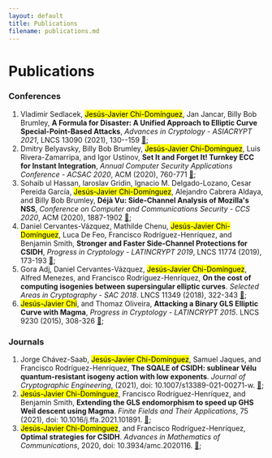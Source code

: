 ```yaml
---
layout: default
title: Publications
filename: publications.md
--- 
```


# Publications

### Conferences

1. Vladimir Sedlacek, <mark>Jes&uacute;s-Javier Chi-Dom&iacute;nguez</mark>, Jan Jancar, Billy Bob Brumley, **A Formula for Disaster: A Unified Approach to Elliptic Curve Special-Point-Based Attacks**, _Advances in Cryptology - ASIACRYPT 2021_, LNCS 13090 (2021), 130--159 [&#128279;](https://doi.org/10.1007/978-3-030-92062-3_5);
2. Dmitry Belyavsky, Billy Bob Brumley, <mark>Jes&uacute;s-Javier Chi-Dom&iacute;nguez</mark>, Luis Rivera-Zamarripa, and Igor Ustinov, **Set It and Forget It! Turnkey ECC for Instant Integration**, _Annual Computer Security Applications Conference - ACSAC 2020_, ACM (2020), 760-771 [&#128279;](https://doi.org/10.1145/3427228.3427291);
3. Sohaib ul Hassan, Iaroslav Gridin, Ignacio M. Delgado-Lozano, Cesar Pereida Garc&iacute;a, <mark>Jes&uacute;s-Javier Chi-Dom&iacute;nguez</mark>, Alejandro Cabrera Aldaya, and Billy Bob Brumley, **D&eacute;j&agrave; Vu: Side-Channel Analysis of Mozilla's NSS**, _Conference on Computer and Communications Security - CCS 2020_, ACM (2020), 1887-1902 [&#128279;](https://doi.org/10.1145/3372297.3421761);
4. Daniel Cervantes-V&aacute;zquez, Mathilde Chenu, <mark>Jes&uacute;s-Javier Chi-Dom&iacute;nguez</mark>, Luca De Feo, Francisco Rodr&iacute;guez-Henr&iacute;quez, and Benjamin Smith, **Stronger and Faster Side-Channel Protections for CSIDH**, _Progress in Cryptology - LATINCRYPT 2019_, LNCS 11774 (2019), 173-193 [&#128279;](https://doi.org/10.1007/978-3-030-30530-7_9);
5. Gora Adj, Daniel Cervantes-V&aacute;zquez, <mark>Jes&uacute;s-Javier Chi-Dom&iacute;nguez</mark>, Alfred Menezes, and Francisco Rodr&iacute;guez-Henr&iacute;quez, **On the cost of computing isogenies between supersingular elliptic curves**. _Selected Areas in Cryptography - SAC 2018_. LNCS 11349 (2018), 322-343 [&#128279;](https://doi.org/10.1007/978-3-030-10970-7_15);
6. <mark>Jes&uacute;s-Javier Chi</mark>, and Thomaz Oliveira, **Attacking a Binary GLS Elliptic Curve with Magma**, _Progress in Cryptology - LATINCRYPT 2015_. LNCS 9230 (2015), 308-326 [&#128279;](https://doi.org/10.1007/978-3-319-22174-8_17);

### Journals
1. Jorge Ch&aacute;vez-Saab, <mark>Jes&uacute;s-Javier Chi-Dom&iacute;nguez</mark>, Samuel Jaques, and Francisco Rodr&iacute;guez-Henr&iacute;quez, **The SQALE of CSIDH: sublinear V&eacute;lu quantum-resistant isogeny action with low exponents**. _Journal of Cryptographic Engineering_, (2021), doi: 10.1007/s13389-021-00271-w. [&#128279;](https://doi.org/10.1007/s13389-021-00271-w);
2. <mark>Jes&uacute;s-Javier Chi-Dom&iacute;nguez</mark>, Francisco Rodr&iacute;guez-Henr&iacute;quez, and Benjamin Smith, **Extending the GLS endomorphism to speed up GHS Weil descent using Magma**. _Finite Fields and Their Applications_, 75 (2021), doi: 10.1016/j.ffa.2021.101891. [&#128279;](https://doi.org/10.1016/j.ffa.2021.101891);
3. <mark>Jes&uacute;s-Javier Chi-Dom&iacute;nguez</mark>, and Francisco Rodr&iacute;guez-Henr&iacute;quez, **Optimal strategies for CSIDH**. _Advances in Mathematics of Communications_, 2020, doi: 10.3934/amc.2020116. [&#128279;](http://dx.doi.org/10.3934/amc.2020116);
